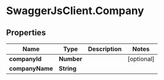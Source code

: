 # SwaggerJsClient.Company

## Properties
Name | Type | Description | Notes
------------ | ------------- | ------------- | -------------
**companyId** | **Number** |  | [optional] 
**companyName** | **String** |  | 
